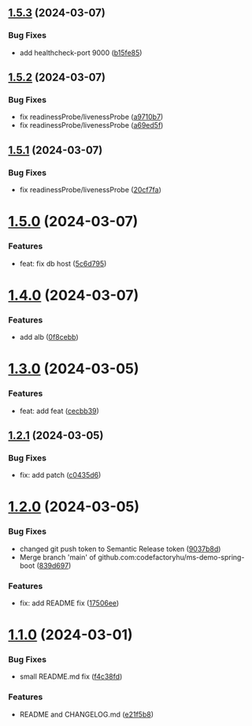 ## [1.5.3](https://github.com/codefactoryhu/ms-demo-helm/compare/v1.5.2...v1.5.3) (2024-03-07)


### Bug Fixes

* add healthcheck-port 9000 ([b15fe85](https://github.com/codefactoryhu/ms-demo-helm/commit/b15fe855fafebf61b0f793592ee38db74857544b))

## [1.5.2](https://github.com/codefactoryhu/ms-demo-helm/compare/v1.5.1...v1.5.2) (2024-03-07)


### Bug Fixes

* fix readinessProbe/livenessProbe ([a9710b7](https://github.com/codefactoryhu/ms-demo-helm/commit/a9710b7e74d4f3c28a6f9f2345050c13ee723e09))
* fix readinessProbe/livenessProbe ([a69ed5f](https://github.com/codefactoryhu/ms-demo-helm/commit/a69ed5f88519251cb7ae68a9ef66889223db3d73))

## [1.5.1](https://github.com/codefactoryhu/ms-demo-helm/compare/v1.5.0...v1.5.1) (2024-03-07)


### Bug Fixes

* fix readinessProbe/livenessProbe ([20cf7fa](https://github.com/codefactoryhu/ms-demo-helm/commit/20cf7fa31e7fc9277fb312f1f6c62f7a35892b51))

# [1.5.0](https://github.com/codefactoryhu/ms-demo-helm/compare/v1.4.0...v1.5.0) (2024-03-07)


### Features

* feat: fix db host ([5c6d795](https://github.com/codefactoryhu/ms-demo-helm/commit/5c6d795117d1087c1942f649854eea2d49315cef))

# [1.4.0](https://github.com/codefactoryhu/ms-demo-helm/compare/v1.3.0...v1.4.0) (2024-03-07)


### Features

* add alb ([0f8cebb](https://github.com/codefactoryhu/ms-demo-helm/commit/0f8cebbb5cf1adc3f807eb5e967d8bb12823c2f7))

# [1.3.0](https://github.com/codefactoryhu/ms-demo-helm/compare/v1.2.1...v1.3.0) (2024-03-05)


### Features

* feat: add feat ([cecbb39](https://github.com/codefactoryhu/ms-demo-helm/commit/cecbb396c6e0a2b82b18dc1dfb2243db901bf9df))

## [1.2.1](https://github.com/codefactoryhu/ms-demo-helm/compare/v1.2.0...v1.2.1) (2024-03-05)


### Bug Fixes

* fix: add patch ([c0435d6](https://github.com/codefactoryhu/ms-demo-helm/commit/c0435d67bf5d699e9d3b30008295a77ee8bafa1c))

# [1.2.0](https://github.com/codefactoryhu/ms-demo-helm/compare/v1.1.0...v1.2.0) (2024-03-05)


### Bug Fixes

* changed git push token to Semantic Release token ([9037b8d](https://github.com/codefactoryhu/ms-demo-helm/commit/9037b8d1afef5a70832a288732cd05afb3e594ad))
* Merge branch 'main' of github.com:codefactoryhu/ms-demo-spring-boot ([839d697](https://github.com/codefactoryhu/ms-demo-helm/commit/839d69754d7696131f40c6b77c2ae857304be091))


### Features

* fix: add README fix ([17506ee](https://github.com/codefactoryhu/ms-demo-helm/commit/17506ee46b9ff1d2ab1f794c1ffb65cbae8eee92))

# [1.1.0](https://github.com/codefactoryhu/ms-demo-helm/compare/v1.0.5...v1.1.0) (2024-03-01)


### Bug Fixes

* small README.md fix ([f4c38fd](https://github.com/codefactoryhu/ms-demo-helm/commit/f4c38fde42fb833ec67da3ad0b25d0ad4ef9275d))


### Features

* README and CHANGELOG.md ([e21f5b8](https://github.com/codefactoryhu/ms-demo-helm/commit/e21f5b8afcd597f0c670578eb013039b905a6a9e))
